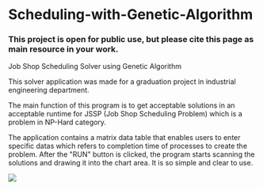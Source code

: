 # Scheduling-with-Genetic-Algorithm

<h3>This project is open for public use, but please cite this page as main resource in your work.</h3>

Job Shop Scheduling Solver using Genetic Algorithm

This solver application was made for a graduation project in industrial engineering department.

The main function of this program is to get acceptable solutions in an acceptable runtime for JSSP (Job Shop Scheduling Problem) which is a problem in NP-Hard category.

The application contains a matrix data table that enables users to enter specific datas which refers to completion time of processes to create the problem. After the "RUN" button is clicked, the program starts scanning the solutions and drawing it into the chart area. It is so simple and clear to use.

<img src="http://i.imgur.com/G1xuPUl.png"></img>
